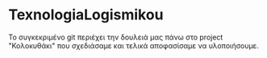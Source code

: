 # TexnologiaLogismikou

Το συγκεκριμένο git περιέχει την δουλειά μας πάνω στο project "Κολοκυθάκι" που σχεδιάσαμε και τελικά αποφασίσαμε να υλοποιήσουμε.
